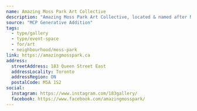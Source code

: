 ```yaml
---
name: Amazing Moss Park Art Collective
description: "Amazing Moss Park Art Collective, located & named after Moss Park in the most diverse socioeconomic area in Toronto. Our mission is to reinstate the Moss Park neighbourhood as a hub of artistic activity. Cultural Vision- to allow accessibility to all levels of artists."
source: "MCP Generative Addition"
tags:
  - type/gallery
  - type/event-space
  - for/art
  - neighbourhood/moss-park
link: https://amazingmosspark.ca
address:
  streetAddress: 183 Queen Street East
  addressLocality: Toronto
  addressRegion: ON
  postalCode: M5A 1S2
social:
  instagram: https://www.instagram.com/183gallery/
  facebook: https://www.facebook.com/amazingmosspark/
---
```

